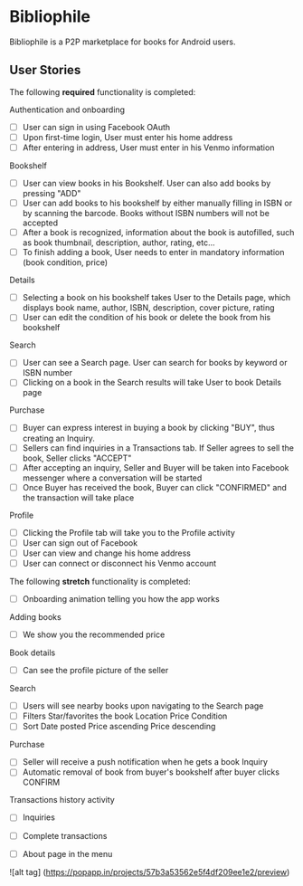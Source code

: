 # Bibliophile

Bibliophile is a P2P marketplace for books for Android users. 

## User Stories

The following **required** functionality is completed:

Authentication and onboarding
* [ ]	User can sign in using Facebook OAuth
* [ ]	Upon first-time login, User must enter his home address
* [ ] After entering in address, User must enter in his Venmo information

Bookshelf
* [ ] User can view books in his Bookshelf. User can also add books by pressing "ADD"
* [ ] User can add books to his bookshelf by either manually filling in ISBN or by scanning the barcode. Books without ISBN numbers will not be accepted
* [ ] After a book is recognized, information about the book is autofilled, such as book thumbnail, description, author, rating, etc... 
* [ ] To finish adding a book, User needs to enter in mandatory information (book condition, price)

Details
* [ ] Selecting a book on his bookshelf takes User to the Details page, which displays book name, author, ISBN, description, cover picture, rating
* [ ] User can edit the condition of his book or delete the book from his bookshelf

Search
* [ ] User can see a Search page. User can search for books by keyword or ISBN number
* [ ] Clicking on a book in the Search results will take User to book Details page

Purchase
* [ ] Buyer can express interest in buying a book by clicking "BUY", thus creating an Inquiry.
* [ ] Sellers can find inquiries in a Transactions tab. If Seller agrees to sell the book, Seller clicks "ACCEPT"
* [ ] After accepting an inquiry, Seller and Buyer will be taken into Facebook messenger where a conversation will be started
* [ ] Once Buyer has received the book, Buyer can click "CONFIRMED" and the transaction will take place

Profile
* [ ] Clicking the Profile tab will take you to the Profile activity
* [ ] User can sign out of Facebook
* [ ] User can view and change his home address
* [ ] User can connect or disconnect his Venmo account

The following **stretch** functionality is completed:
* [ ] Onboarding animation telling you how the app works

Adding books
* [ ] We show you the recommended price

Book details
* [ ] Can see the profile picture of the seller


Search
* [ ] Users will see nearby books upon navigating to the Search page
* [ ] Filters
			Star/favorites the book	
			Location
			Price
			Condition
* [ ] Sort
			Date posted
			Price ascending
			Price descending

Purchase
* [ ] Seller will receive a push notification when he gets a book Inquiry
* [ ] Automatic removal of book from buyer's bookshelf after buyer clicks CONFIRM

Transactions history activity
* [ ] Inquiries
* [ ] Complete transactions
	
* [ ] About page in the menu


  
![alt tag] (https://popapp.in/projects/57b3a53562e5f4df209ee1e2/preview)
